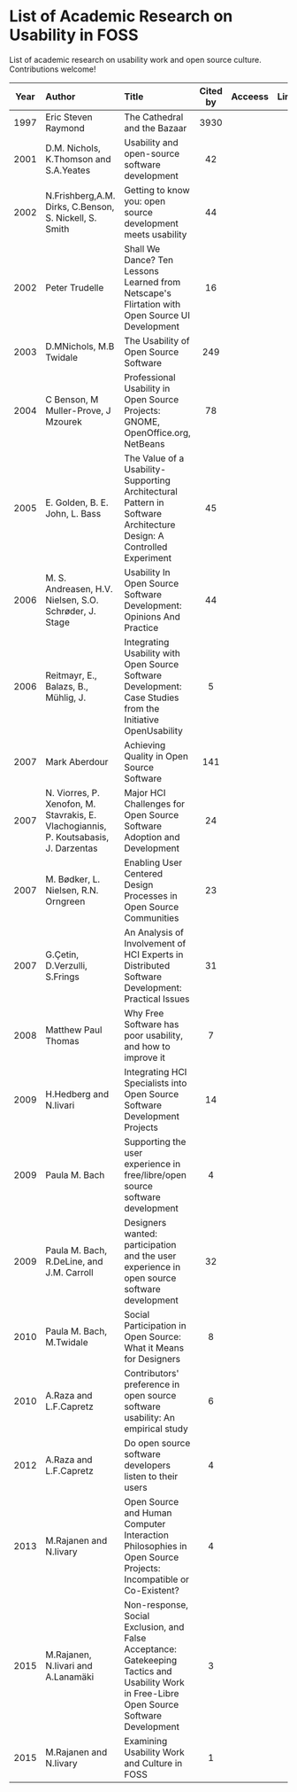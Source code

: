 # List of Academic Research on Usability in FOSS
List of academic research on usability work and open source culture. Contributions welcome!


| Year      | Author         | Title  |Cited by |Acceess  |Link |
| ------------- |:-------------|:-----|:-----:|:-----:|:-----:|
| 1997    | Eric Steven Raymond | The Cathedral and the Bazaar |3930|||
|2001|D.M. Nichols, K.Thomson and S.A.Yeates|Usability and open-source software development|42||
|2002| N.Frishberg,A.M. Dirks, C.Benson, S. Nickell, S. Smith|Getting to know you: open source development meets usability|44||
|2002|Peter Trudelle|Shall We Dance? Ten Lessons Learned from Netscape's Flirtation with Open Source UI Development|16||
|2003|D.MNichols, M.B Twidale|The Usability of Open Source Software|249||
|2004|C Benson, M Muller-Prove, J Mzourek|Professional Usability in Open Source Projects: GNOME, OpenOffice.org, NetBeans|78||
|2005|E. Golden, B. E. John, L. Bass|The Value of a Usability-Supporting Architectural Pattern in Software Architecture Design: A Controlled Experiment|45||
|2006|M. S. Andreasen, H.V. Nielsen, S.O. Schrøder, J. Stage|Usability In Open Source Software Development: Opinions And Practice|44||
|2006|Reitmayr, E., Balazs, B., Mühlig, J.|Integrating Usability with Open Source Software Development: Case Studies from the Initiative OpenUsability|5||
|2007|Mark Aberdour|Achieving Quality in Open Source Software|141||
|2007|N. Viorres, P. Xenofon, M. Stavrakis, E. Vlachogiannis, P. Koutsabasis, J. Darzentas|Major HCI Challenges for Open Source Software Adoption and Development|24||
|2007|M. Bødker, L. Nielsen, R.N. Orngreen|Enabling User Centered Design Processes in Open Source Communities|23||
|2007|G.Çetin, D.Verzulli, S.Frings|An Analysis of Involvement of HCI Experts in Distributed Software Development: Practical Issues|31||
|2008|Matthew Paul Thomas|Why Free Software has poor usability, and how to improve it|7||
|2009|H.Hedberg and N.Iivari|Integrating HCI Specialists into Open Source Software Development Projects|14||
|2009|Paula M. Bach|Supporting the user experience in free/libre/open source software development|4||
|2009|Paula M. Bach, R.DeLine, and J.M. Carroll|Designers wanted: participation and the user experience in open source software development|32||
|2010|Paula M. Bach, M.Twidale|Social Participation in Open Source: What it Means for Designers|8||
|2010|A.Raza and L.F.Capretz|Contributors' preference in open source software usability: An empirical study|6||
|2012|A.Raza and L.F.Capretz|Do open source software developers listen to their users|4||
|2013|M.Rajanen and N.Iivary|Open Source and Human Computer Interaction Philosophies in Open Source Projects: Incompatible or Co-Existent?|4||
|2015|M.Rajanen, N.Iivari and A.Lanamäki|Non-response, Social Exclusion, and False Acceptance: Gatekeeping Tactics and Usability Work in Free-Libre Open Source Software Development|3||
|2015|M.Rajanen and N.Iivary| Examining Usability Work and Culture in FOSS|1||










